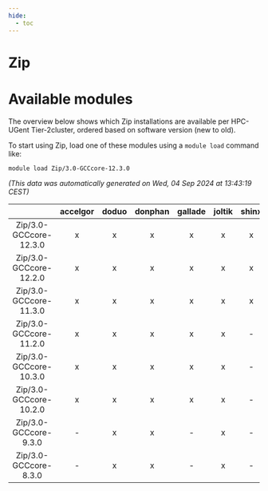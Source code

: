 ```yaml
---
hide:
  - toc
---
```


Zip
===

# Available modules


The overview below shows which Zip installations are available per HPC-UGent Tier-2cluster, ordered based on software version (new to old).

To start using Zip, load one of these modules using a `module load` command like:

```shell
module load Zip/3.0-GCCcore-12.3.0
```

*(This data was automatically generated on Wed, 04 Sep 2024 at 13:43:19 CEST)*  

| |accelgor|doduo|donphan|gallade|joltik|shinx|skitty|
| :---: | :---: | :---: | :---: | :---: | :---: | :---: | :---: |
|Zip/3.0-GCCcore-12.3.0|x|x|x|x|x|x|x|
|Zip/3.0-GCCcore-12.2.0|x|x|x|x|x|x|x|
|Zip/3.0-GCCcore-11.3.0|x|x|x|x|x|x|x|
|Zip/3.0-GCCcore-11.2.0|x|x|x|x|x|-|x|
|Zip/3.0-GCCcore-10.3.0|x|x|x|x|x|-|x|
|Zip/3.0-GCCcore-10.2.0|x|x|x|x|x|-|x|
|Zip/3.0-GCCcore-9.3.0|-|x|x|-|x|-|x|
|Zip/3.0-GCCcore-8.3.0|-|x|x|-|x|-|x|
